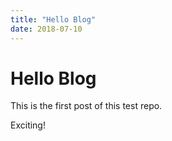 ```yaml
---
title: "Hello Blog"
date: 2018-07-10
---
```


# Hello Blog #
This is the first post of this test repo.

Exciting!
